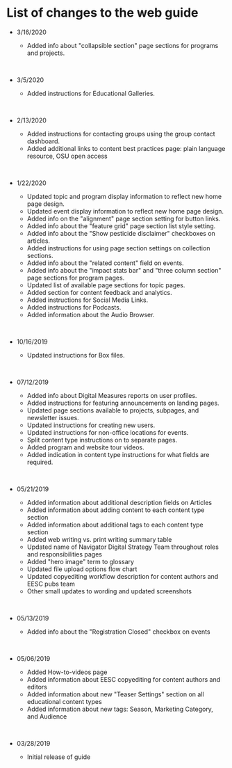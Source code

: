 # List of changes to the web guide

- 3/16/2020
    - Added info about "collapsible section" page sections for programs and projects.<p>&nbsp;</p>

- 3/5/2020
    - Added instructions for Educational Galleries.<p>&nbsp;</p>


- 2/13/2020
    - Added instructions for contacting groups using the group contact dashboard.
    - Added additional links to content best practices page: plain language resource, OSU open access<p>&nbsp;</p>


- 1/22/2020
    - Updated topic and program display information to reflect new home page design.
    - Updated event display information to reflect new home page design.
    - Added info on the "alignment" page section setting for button links.
    - Added info about the "feature grid" page section list style setting.
    - Added info about the "Show pesticide disclaimer" checkboxes on articles.
    - Added instructions for using page section settings on collection sections.
    - Added info about the "related content" field on events.
    - Added info about the "impact stats bar" and "three column section" page sections for program pages.
    - Updated list of available page sections for topic pages.
    - Added section for content feedback and analytics.
    - Added instructions for Social Media Links.
    - Added instructions for Podcasts.
    - Added information about the Audio Browser. <p>&nbsp;</p>


- 10/16/2019
    - Updated instructions for Box files. <p>&nbsp;</p>

- 07/12/2019
    - Added info about Digital Measures reports on user profiles.
    - Added instructions for featuring announcements on landing pages.
    - Updated page sections available to projects, subpages, and newsletter issues.
    - Updated instructions for creating new users.
    - Updated instructions for non-office locations for events.
    - Split content type instructions on to separate pages.
    - Added program and website tour videos.
    - Added indication in content type instructions for what fields are required. <p>&nbsp;</p>

- 05/21/2019
    - Added information about additional description fields on Articles
    - Added information about adding content to each content type section
    - Added information about additional tags to each content type section
    - Added web writing vs. print writing summary table
    - Updated name of Navigator Digital Strategy Team throughout roles and responsibilities pages
    - Added "hero image" term to glossary
    - Updated file upload options flow chart
    - Updated copyediting workflow description for content authors and EESC pubs team
    - Other small updates to wording and updated screenshots <p>&nbsp;</p>

- 05/13/2019
    - Added info about the "Registration Closed" checkbox on events <p>&nbsp;</p>

- 05/06/2019
    - Added How-to-videos page
    - Added information about EESC copyediting for content authors and editors
    - Added information about new "Teaser Settings" section on all educational content types
    - Added information about new tags: Season, Marketing Category, and Audience <p>&nbsp;</p>

- 03/28/2019
    - Initial release of guide <p>&nbsp;</p>

